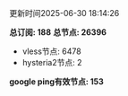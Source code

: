 更新时间2025-06-30 18:14:26

**总订阅: 188**
**总节点: 26396**
- vless节点: 6478
- hysteria2节点: 2

**google ping有效节点: 153**
